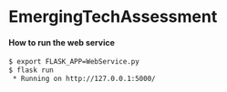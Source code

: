 # EmergingTechAssessment

#### How to run the web service

```bash
$ export FLASK_APP=WebService.py
$ flask run
 * Running on http://127.0.0.1:5000/
 ```